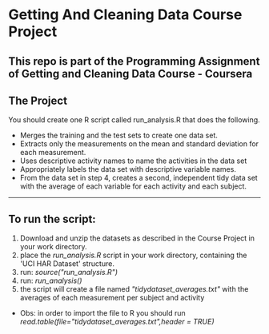 # Getting And Cleaning Data Course Project
This repo is part of the Programming Assignment of Getting and Cleaning Data Course - Coursera
---
## The Project
You should create one R script called run_analysis.R that does the following. 
- Merges the training and the test sets to create one data set.
- Extracts only the measurements on the mean and standard deviation for each measurement. 
- Uses descriptive activity names to name the activities in the data set
- Appropriately labels the data set with descriptive variable names. 
- From the data set in step 4, creates a second, independent tidy data set with the average of each variable for each activity and each subject.

---
## To run the script:
  1. Download and unzip the datasets as described in the Course Project in your work directory.
  1. place the *run_analysis.R* script in your work directory, containing the 'UCI HAR Dataset' structure.
  2. run: *source("run_analysis.R")*
  3. run: *run_analysis()*
  4. the script will create a file named *"tidydataset_averages.txt"* with the averages of each measurement per subject and activity
- Obs: in order to import the file to R you should run *read.table(file="tidydataset_averages.txt",header = TRUE)*
